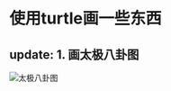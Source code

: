 # 使用turtle画一些东西

## update: 1. 画太极八卦图
![太极八卦图](https://img-blog.csdnimg.cn/img_convert/8641c6061f4ea16404fcda5ced6a4316.png)
